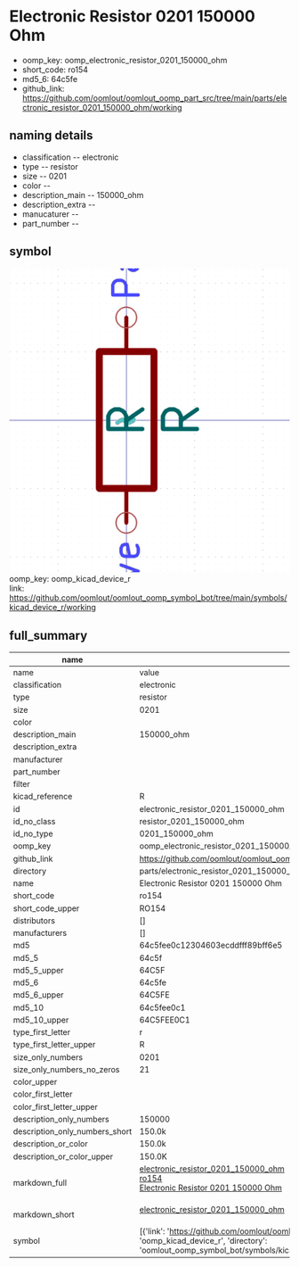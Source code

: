 # Electronic Resistor 0201 150000 Ohm

  
* oomp_key: oomp_electronic_resistor_0201_150000_ohm 
* short_code: ro154
* md5_6: 64c5fe  
* github_link: https://github.com/oomlout/oomlout_oomp_part_src/tree/main/parts/electronic_resistor_0201_150000_ohm/working  
## naming details
* classification -- electronic
* type -- resistor
* size -- 0201
* color -- 
* description_main -- 150000_ohm
* description_extra -- 
* manucaturer -- 
* part_number -- 



## symbol

![](symbol/0/working/working_600.png)  
oomp_key: oomp_kicad_device_r  
link: https://github.com/oomlout/oomlout_oomp_symbol_bot/tree/main/symbols/kicad_device_r/working  


## full_summary
| name | value | 
| --- | --- | 
| name | value | 
| classification | electronic | 
| type | resistor | 
| size | 0201 | 
| color |  | 
| description_main | 150000_ohm | 
| description_extra |  | 
| manufacturer |  | 
| part_number |  | 
| filter |  | 
| kicad_reference | R | 
| id | electronic_resistor_0201_150000_ohm | 
| id_no_class | resistor_0201_150000_ohm | 
| id_no_type | 0201_150000_ohm | 
| oomp_key | oomp_electronic_resistor_0201_150000_ohm | 
| github_link | https://github.com/oomlout/oomlout_oomp_part_src/tree/main/parts/electronic_resistor_0201_150000_ohm/working | 
| directory | parts/electronic_resistor_0201_150000_ohm | 
| name | Electronic Resistor 0201 150000 Ohm | 
| short_code | ro154 | 
| short_code_upper | RO154 | 
| distributors | [] | 
| manufacturers | [] | 
| md5 | 64c5fee0c12304603ecddfff89bff6e5 | 
| md5_5 | 64c5f | 
| md5_5_upper | 64C5F | 
| md5_6 | 64c5fe | 
| md5_6_upper | 64C5FE | 
| md5_10 | 64c5fee0c1 | 
| md5_10_upper | 64C5FEE0C1 | 
| type_first_letter | r | 
| type_first_letter_upper | R | 
| size_only_numbers | 0201 | 
| size_only_numbers_no_zeros | 21 | 
| color_upper |  | 
| color_first_letter |  | 
| color_first_letter_upper |  | 
| description_only_numbers | 150000 | 
| description_only_numbers_short | 150.0k | 
| description_or_color | 150.0k | 
| description_or_color_upper | 150.0K | 
| markdown_full | [electronic_resistor_0201_150000_ohm](https://github.com/oomlout/oomlout_oomp_part_src/tree/main/parts/electronic_resistor_0201_150000_ohm/working)<br>[ro154](https://github.com/oomlout/oomlout_oomp_part_src/tree/main/parts/electronic_resistor_0201_150000_ohm/working)<br>[Electronic Resistor 0201 150000 Ohm](https://github.com/oomlout/oomlout_oomp_part_src/tree/main/parts/electronic_resistor_0201_150000_ohm/working)<br><br> | 
| markdown_short | [electronic_resistor_0201_150000_ohm](https://github.com/oomlout/oomlout_oomp_part_src/tree/main/parts/electronic_resistor_0201_150000_ohm/working)<br><br> | 
| symbol | [{'link': 'https://github.com/oomlout/oomlout_oomp_symbol_bot/tree/main/symbols/kicad_device_r', 'oomp_key': 'oomp_kicad_device_r', 'directory': 'oomlout_oomp_symbol_bot/symbols/kicad_device_r//working/working.kicad_sym'}] | 
